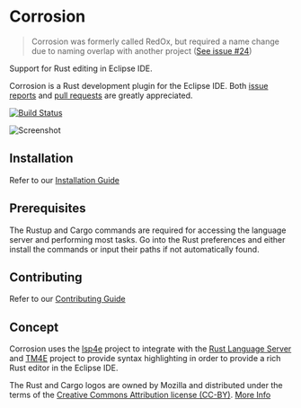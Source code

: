 # Corrosion

> Corrosion was formerly called RedOx, but required a name change due to naming overlap with another project ([See issue #24](https://github.com/eclipse/corrosion/issues/24))

Support for Rust editing in Eclipse IDE.

Corrosion is a Rust development plugin for the Eclipse IDE. Both [issue reports](https://github.com/eclipse/corrosion/issues) and [pull requests](https://github.com/eclipse/corrosion/pulls) are greatly appreciated.

[![Build Status](https://travis-ci.org/eclipse/corrosion.svg?branch=master)](https://travis-ci.org/eclipse/corrosion)

![Screenshot](images/editorOverview.png "Screenshot of Corrosion editor")

## Installation
Refer to our [Installation Guide](documentation/Installation.md)

## Prerequisites

The Rustup and Cargo commands are required for accessing the language server and performing most tasks. Go into the Rust preferences and either install the commands or input their paths if not automatically found.

## Contributing
Refer to our [Contributing Guide](CONTRIBUTING.md)

## Concept

Corrosion uses the [lsp4e](https://projects.eclipse.org/projects/technology.lsp4e) project to integrate with the [Rust Language Server](https://github.com/rust-lang-nursery/rls) and [TM4E](https://projects.eclipse.org/projects/technology.tm4e) project to provide syntax highlighting in order to provide a rich Rust editor in the Eclipse IDE.

The Rust and Cargo logos are owned by Mozilla and distributed under the terms of the [Creative Commons Attribution license (CC-BY)](https://creativecommons.org/licenses/by/4.0/). [More Info](https://www.rust-lang.org/en-US/legal.html)
